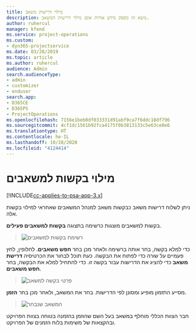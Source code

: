 ```yaml
---
title: מילוי דרישות משאב
description: נושא זה מספק מידע אודות אופן מילוי דרישות המשאב.
author: ruhercul
manager: kfend
ms.service: project-operations
ms.custom:
- dyn365-projectservice
ms.date: 03/28/2019
ms.topic: article
ms.author: ruhercul
audience: Admin
search.audienceType:
- admin
- customizer
- enduser
search.app:
- D365CE
- D365PS
- ProjectOperations
ms.openlocfilehash: 7156e1beb0df033331d91abf9ca7f6ddc18df796
ms.sourcegitcommit: 4cf1dc1561b92fca4175f0b3813133c5e63ce8e6
ms.translationtype: HT
ms.contentlocale: he-IL
ms.lasthandoff: 10/28/2020
ms.locfileid: "4124414"
---
```

# <a name="fulfilling-resource-requests"></a>מילוי בקשות למשאבים

[!INCLUDE[cc-applies-to-psa-app-3.x](../includes/cc-applies-to-psa-app-3x.md)]

ניתן לשלוח דרישות משאב כבקשות משאב למנהל המשאבים שאחראי למילוי בקשות אלה.

בקשות למשאבים מוצגות כרשימה בתצוגה **בקשות למשאבים פעילים**.

> ![רשימת בקשות למשאבים](media/Resource-Management-image59.png)

כדי למלא בקשה, בחר אותה ברשימה ולאחר מכן בחר **חפש משאבים**. לחלופין, לחץ פעמיים על שורה כדי לפתוח את הבקשה. כעת תוכל לבחור את הכרטיסיה **דרישת משאב** כדי להציג את הדרישות עבור בקשה זו. כדי להתחיל למלא את הבקשה, בחר **חפש משאבים**.

> ![פרטי בקשה למשאב](media/Resource-Management-image60.png)

מסייע התזמון מופיע ומסונן לפי הדרישות. בחר את המשאב, ולאחר מכן בחר **הזמן**.

> ![המשאב שנבחר](media/Resource-Management-image61.png)

חבר הצוות הכללי מוחלף במשאב בעל השם שהוזמן בהזמנה בטוחה בצוות הפרויקט ובהקצאות של משימות בלוח הזמנים של הפרויקט.
